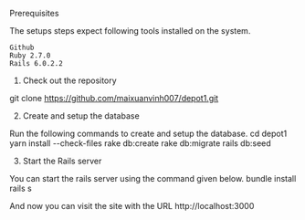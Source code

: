 Prerequisites

The setups steps expect following tools installed on the system.

    Github
    Ruby 2.7.0
    Rails 6.0.2.2

1. Check out the repository

git clone https://github.com/maixuanvinh007/depot1.git


2. Create and setup the database

Run the following commands to create and setup the database.
    cd depot1
    yarn install --check-files
    rake db:create
    rake db:migrate
    rails db:seed

3. Start the Rails server

You can start the rails server using the command given below.
    bundle install
    rails s

And now you can visit the site with the URL http://localhost:3000